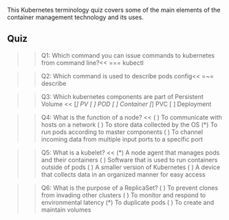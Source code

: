 This Kubernetes terminology quiz covers some of the main elements of the container management technology and its uses.

## Quiz

>>Q1: Which command you can issue commands to kubernetes from command line?<<
=== kubectl

>>Q2: Which command is used to describe pods config<<
=~= describe

>>Q3: Which kubernetes components are part of Persistent Volume <<
[*] PV
[ ] POD
[ ] Container
[*] PVC
[ ] Deployment

>>Q4: What is the function of a node? <<
( ) To communicate with hosts on a network
( ) To store data collected by the OS
(*) To run pods according to master components
( ) To channel incoming data from multiple input ports to a specific port

>>Q5: What is a kubelet? <<
(*) A node agent that manages pods and their containers
( ) Software that is used to run containers outside of pods
( ) A smaller version of Kubernetes
( ) A device that collects data in an organized manner for easy access

>>Q6: What is the purpose of a ReplicaSet?
( ) To prevent clones from invading other clusters
( ) To monitor and respond to environmental latency
(*) To duplicate pods
( ) To create and maintain volumes
